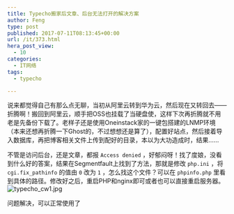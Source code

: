 ```yaml
---
title: Typecho搬家后文章、后台无法打开的解决方案
author: Feng
type: post
published: 2017-07-11T08:13:45+00:00
url: /it/373.html
hera_post_view:
  - 10
categories:
  - IT网络
tags:
  - typecho

---
```

说来都觉得自己有那么点无聊，当初从阿里云转到华为云，然后现在又转回去——折腾啊！搬回到阿里云，顺手把OSS也挂载了当硬盘使，这样下次再折腾就不用老是先备份下载了。老样子还是使用Oneinstack家的一键包搭建的LNMP环境（本来还想再折腾一下Ghost的，不过想想还是算了），配置好站点，然后接着导入数据库，再把博客相关文件上传到配好的目录，本以为大功造成时，结果……

不管是访问后台，还是文章，都报 `Access denied` ，好郁闷呀！找了度娘，没看到什么好的答案，结果在Segmentfault上找到了方法，那就是修改 `php.ini` ，将 `cgi.fix_pathinfo` 的值由 `0` 改为 `1` ，怎么找这个文件？可以在 `phpinfo.php` 里看到具体的路径。修改好之后，重启PHP和nginx即可或者也可以直接重启服务器。  
<img decoding="async" src="https://blog.uu126.cn/usr/uploads/2017/07/2627704961.jpg" alt="typecho_cw1.jpg" title="typecho_cw1.jpg" /> 

问题解决，可以正常使用了